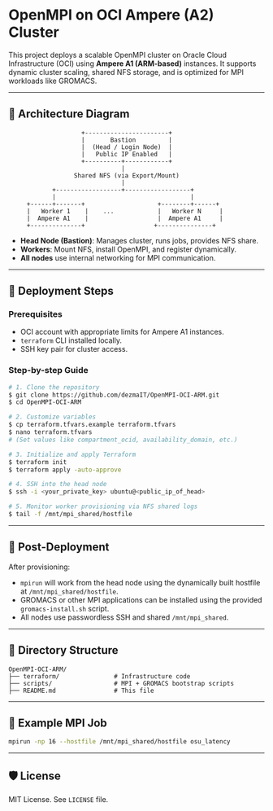 # OpenMPI on OCI Ampere (A2) Cluster

This project deploys a scalable OpenMPI cluster on Oracle Cloud Infrastructure (OCI) using **Ampere A1 (ARM-based)** instances. It supports dynamic cluster scaling, shared NFS storage, and is optimized for MPI workloads like GROMACS.

---

## 📐 Architecture Diagram

```
                    +-----------------------+
                    |       Bastion         |
                    |  (Head / Login Node)  |
                    |   Public IP Enabled   |
                    +----------+------------+
                               |
                  Shared NFS (via Export/Mount)
                               |
            +------------------+------------------+
            |                                     |
     +------+-------+                    +--------+------+
     |   Worker 1    |    ...            |   Worker N     |
     |  Ampere A1    |                   |  Ampere A1     |
     +--------------+                   +---------------+
```

* **Head Node (Bastion)**: Manages cluster, runs jobs, provides NFS share.
* **Workers**: Mount NFS, install OpenMPI, and register dynamically.
* **All nodes** use internal networking for MPI communication.

---

## 🚀 Deployment Steps

### Prerequisites

* OCI account with appropriate limits for Ampere A1 instances.
* `terraform` CLI installed locally.
* SSH key pair for cluster access.

### Step-by-step Guide

```bash
# 1. Clone the repository
$ git clone https://github.com/dezmaIT/OpenMPI-OCI-ARM.git
$ cd OpenMPI-OCI-ARM

# 2. Customize variables
$ cp terraform.tfvars.example terraform.tfvars
$ nano terraform.tfvars
# (Set values like compartment_ocid, availability_domain, etc.)

# 3. Initialize and apply Terraform
$ terraform init
$ terraform apply -auto-approve

# 4. SSH into the head node
$ ssh -i <your_private_key> ubuntu@<public_ip_of_head>

# 5. Monitor worker provisioning via NFS shared logs
$ tail -f /mnt/mpi_shared/hostfile
```

---

## 🔧 Post-Deployment

After provisioning:

* `mpirun` will work from the head node using the dynamically built hostfile at `/mnt/mpi_shared/hostfile`.
* GROMACS or other MPI applications can be installed using the provided `gromacs-install.sh` script.
* All nodes use passwordless SSH and shared `/mnt/mpi_shared`.

---

## 📂 Directory Structure

```
OpenMPI-OCI-ARM/
├── terraform/               # Infrastructure code
├── scripts/                 # MPI + GROMACS bootstrap scripts
├── README.md                # This file
```

---

## 🧪 Example MPI Job

```bash
mpirun -np 16 --hostfile /mnt/mpi_shared/hostfile osu_latency
```

---

## 🛡️ License

MIT License. See `LICENSE` file.
